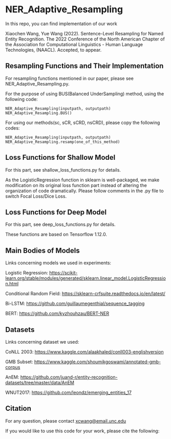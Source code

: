 # NER_Adaptive_Resampling

In this repo, you can find implementation of our work

Xiaochen Wang, Yue Wang (2022). Sentence-Level Resampling for Named Entity Recognition. The 2022 Conference of the North American Chapter of the Association for Computational Linguistics - Human Language Technologies, (NAACL). Accepted, to appear.



## Resampling Functions and Their Implementation

For resampling functions mentioned in our paper, please see NER_Adaptive_Resampling.py.

  For the purpose of using BUS(Balanced UnderSampling) method, using the following code:

  	NER_Adaptive_Resampling(inputpath, outputpath)
  	NER_Adaptive_Resampling.BUS()

  For using our methods(sc, sCR, sCRD, nsCRD), please copy the following codes:

  	NER_Adaptive_Resampling(inputpath, outputpath)
  	NER_Adaptive_Resampling.resamp(one_of_this_method)

## Loss Functions for Shallow Model

  For this part, see shallow_loss_functions.py for details.

  As the LogisticRegression function in sklearn is well-packaged, we make modification on its original 
  loss function part instead of altering the organization of code dramatically.
  Please follow comments in the .py file to switch Focal Loss/Dice Loss.

 
## Loss Functions for Deep Model

  For this part, see deep_loss_functions.py for details.

  These functions are based on Tensorflow 1.12.0.

## Main Bodies of Models

  Links concerning models we used in experiments:

  Logistic Regression: https://scikit-learn.org/stable/modules/generated/sklearn.linear_model.LogisticRegression.html
	
  Conditional Random Field: https://sklearn-crfsuite.readthedocs.io/en/latest/
	
  Bi-LSTM: https://github.com/guillaumegenthial/sequence_tagging
	
  BERT: https://github.com/kyzhouhzau/BERT-NER

## Datasets

  Links concerning dataset we used:
	
  CoNLL 2003: https://www.kaggle.com/alaakhaled/conll003-englishversion
	
  GMB Subset: https://www.kaggle.com/shoumikgoswami/annotated-gmb-corpus
	
  AnEM: https://github.com/juand-r/entity-recognition-datasets/tree/master/data/AnEM
	
  WNUT2017: https://github.com/leondz/emerging_entities_17
	

## Citation

For any question, please contact xcwang@email.unc.edu

If you would like to use this code for your work, please cite the following:

<Available after the formal publishment>
